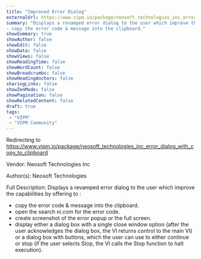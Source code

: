 ```yaml
---
title: "Improved Error Dialog"
externalUrl: https://www.vipm.io/package/neosoft_technologies_inc_error_dialog_with_copy_to_clipboard
summary: "Displays a revamped error dialog to the user which improve the capabilities by offering to :
- copy the error code & message into the clipboard."
showSummary: true
showAuthor: false
showEdit: false
showData: false
showViews: false
showReadingTime: false
showWordCount: false
showBreadcrumbs: false
showHeadingAnchors: false
sharingLinks: false
showZenMode: false
showPagination: false
showRelatedContent: false
draft: true
tags:
 - "VIPM"
 - "VIPM Community"
---
```


Redirecting to https://www.vipm.io/package/neosoft_technologies_inc_error_dialog_with_copy_to_clipboard

Vendor: Neosoft Technologies Inc

Author(s): Neosoft Technologies
 
Full Description:
Displays a revamped error dialog to the user which improve the capabilities by offering to :
- copy the error code & message into the clipboard.
- open the search ni.com for the error code.
- create screenshot of the error popup or the full screen.
- display either a dialog box with a single close window option (after the user acknowledges the dialog box, the VI returns control to the main VI) or a dialog box with buttons, which the user can use to either continue or stop (if the user selects Stop, the VI calls the Stop function to halt execution).